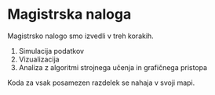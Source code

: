 # Magistrska naloga

Magistrsko nalogo smo izvedli v treh korakih.

1. Simulacija podatkov
2. Vizualizacija
3. Analiza z algoritmi strojnega učenja in grafičnega pristopa

Koda za vsak posamezen razdelek se nahaja v svoji mapi.